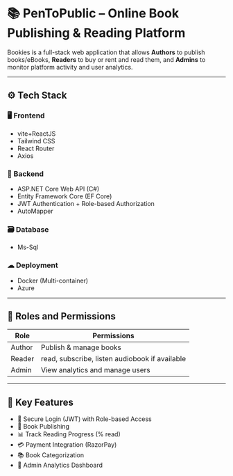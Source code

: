 # 📚 PenToPublic – Online Book Publishing & Reading Platform

Bookies is a full-stack web application that allows **Authors** to publish books/eBooks, **Readers** to buy or rent and read them, and **Admins** to monitor platform activity and user analytics.

---

## ⚙️ Tech Stack

### 🖥 Frontend
- vite+ReactJS 
- Tailwind CSS
- React Router
- Axios

### 🔧 Backend
- ASP.NET Core Web API (C#)
- Entity Framework Core (EF Core)
- JWT Authentication + Role-based Authorization
- AutoMapper

### 🗃 Database
- Ms-Sql

### ☁ Deployment
- Docker (Multi-container)
- Azure

---

## 👤 Roles and Permissions

| Role    | Permissions |
|---------|-------------|
| Author  | Publish & manage books |
| Reader  | read, subscribe, listen audiobook if available |
| Admin   | View analytics and manage users |

---

## 📌 Key Features

- 🔐 Secure Login (JWT) with Role-based Access
- 📖 Book Publishing
- 📊 Track Reading Progress (% read)
- 💳 Payment Integration (RazorPay)
- 📚 Book Categorization
- 🧾 Admin Analytics Dashboard


